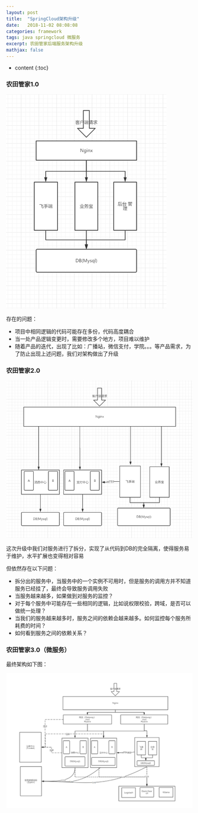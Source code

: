 ```yaml
---
layout: post
title:  "SpringCloud架构升级"
date:   2018-11-02 08:08:08
categories: framework
tags: java springcloud 微服务
excerpt: 农田管家后端服务架构升级
mathjax: false
---
```


* content
{:toc}

### 农田管家1.0
![avatar](https://github.com/hongmong/hongmong.github.io/blob/master/_posts/image/2019-03-25%20105200.png?raw=true)

存在的问题：

* 项目中相同逻辑的代码可能存在多份，代码高度耦合
* 当一处产品逻辑变更时，需要修改多个地方，项目难以维护
* 随着产品的迭代，出现了比如：广播站，微信支付，学院。。。等产品需求，为了防止出现上述问题，我们对架构做出了升级

### 农田管家2.0
![avatar](https://github.com/hongmong/hongmong.github.io/blob/master/_posts/image/2019-03-25%20105300.png?raw=true)

这次升级中我们对服务进行了拆分，实现了从代码到DB的完全隔离，使得服务易于维护，水平扩展也变得相对容易

但依然存在以下问题：

* 拆分出的服务中，当服务中的一个实例不可用时，但是服务的调用方并不知道服务已经挂了，最终会导致服务调用失败
* 当服务越来越多，如果做到对服务的监控？
* 对于每个服务中可能存在一些相同的逻辑，比如说权限校验，跨域，是否可以做统一处理？
* 当我们的服务越来越多时，服务之间的依赖会越来越多。如何监控每个服务所耗费的时间？
* 如何看到服务之间的依赖关系？

### 农田管家3.0（微服务）
最终架构如下图：

![avatar](https://github.com/hongmong/hongmong.github.io/blob/master/_posts/image/2019-03-25%20105301.png?raw=true)

